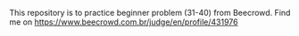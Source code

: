 This repository is to practice beginner problem (31-40) from Beecrowd. Find me on https://www.beecrowd.com.br/judge/en/profile/431976